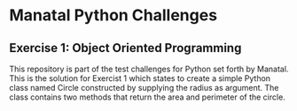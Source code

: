 # Manatal Python Challenges
## Exercise 1: Object Oriented Programming
This repository is part of the test challenges for Python set forth by Manatal. This is the solution for Exercist 1 which states to create a simple Python class named Circle constructed by supplying the radius as argument. The class contains two methods that return the area and perimeter of the circle.

